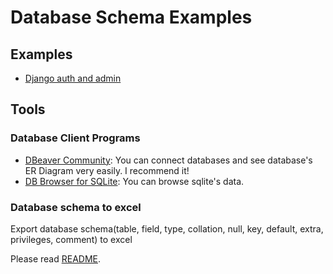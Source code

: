 # Database Schema Examples

## Examples
- [Django auth and admin](https://github.com/taptorestart/database-schema-examples/blob/main/examples/django_auth_admin/README.md)


## Tools

### Database Client Programs
- [DBeaver Community](https://dbeaver.io/): You can connect databases and see database's ER Diagram very easily. I recommend it!
- [DB Browser for SQLite](https://sqlitebrowser.org/): You can browse sqlite's data.

### Database schema to excel
Export database schema(table, field, type, collation, null, key, default, extra, privileges, comment) to excel

Please read [README](https://github.com/taptorestart/database-schema-examples/blob/main/tools/database_schema_to_excel/README.md).
